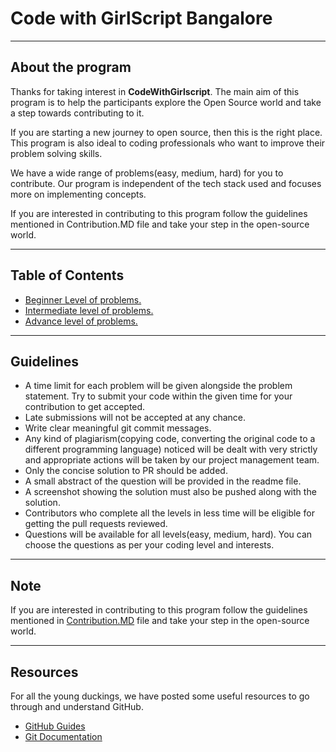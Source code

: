 # Code with GirlScript Bangalore

---

## About the program

Thanks for taking interest in **CodeWithGirlscript**. The main aim of this program is to help the participants explore the Open Source world and take a step towards contributing to it.

If you are starting a new journey to open source, then this is the right place. This program is also ideal to coding professionals who want to improve their problem solving skills.

We have a wide range of problems(easy, medium, hard) for you to contribute. Our program is independent of the tech stack used and focuses more on implementing concepts.

If you are interested in contributing to this program follow the guidelines mentioned in Contribution.MD file and take your step in the open-source world.

---

## Table of Contents

- [Beginner Level of problems.](https://github.com/ibhanu/codewithgirlscriptblr/blob/master/Easy/README.md)
- [Intermediate level of problems.](https://github.com/ibhanu/codewithgirlscriptblr/blob/master/Medium/README.md)
- [Advance level of problems.](https://github.com/ibhanu/codewithgirlscriptblr/blob/master/Hard/README.md)

---

## Guidelines

- A time limit for each problem will be given alongside the problem statement. Try to submit your code within the given time for your contribution to get accepted.
- Late submissions will not be accepted at any chance.
- Write clear meaningful git commit messages.
- Any kind of plagiarism(copying code, converting the original code to a different programming language) noticed will be dealt with very strictly and appropriate actions will be taken by our project management team.
- Only the concise solution to PR should be added.
- A small abstract of the question will be provided in the readme file.
- A screenshot showing the solution must also be pushed along with the solution.
- Contributors who complete all the levels in less time will be eligible for getting the pull requests reviewed.
- Questions will be available for all levels(easy, medium, hard). You can choose the questions as per your coding level and interests.

---

## Note

If you are interested in contributing to this program follow the guidelines mentioned in [Contribution.MD](https://github.com/ibhanu/codewithgirlscriptblr/blob/master/CONTRIBUTING.md) file and take your step in the open-source world.

---

## Resources

For all the young duckings, we have posted some useful resources to go through and understand GitHub.

- [GitHub Guides](https://guides.github.com/)
- [Git Documentation](https://git-scm.com/docs)
